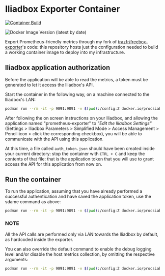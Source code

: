 # Iliadbox Exporter Container

[![Container Build](https://github.com/Procsiab/iliadbox-exporter-container/actions/workflows/build-container-publish-dockerhub.yaml/badge.svg)](https://github.com/Procsiab/iliadbox-exporter-container/actions/workflows/build-container-publish-dockerhub.yaml)

![Docker Image Version (latest by date)](https://img.shields.io/docker/v/procsiab/iliadbox-exporter-container?label=Latest%20tag%20pushed%20on%20Docker%20Hub)


Export Prometheus-friendly metrics through my fork of [trazfr/freebox-exporter](https://github.com/trazfr/freebox-exporter)'s code: this repository hosts just the configuration needed to build a working container image to deploy into my infrastructure.

## Iliadbox application authorization

Before the application will be able to read the metrics, a token must be generated to let it access the Iliadbox's API.

Start the container in the following way, on a machine connected to the Iliadbox's LAN:
```bash
podman run --rm -it -p 9091:9091 -v $(pwd):/config:Z docker.io/procsiab/iliadbox-exporter-container:latest
```

After following the on screen instructions on your Iliadbox, and allowing the application named "prometheus-exporter" to *"Edit the Iliadbox Settings"* (Settings > Iliadbox Parameters > Simplified Mode > Access Management > Pencil icon > click the corresponding checkbox), you will be able to communicate with the API using this application.

At this time, a file called `auth_token.json` should have been created inside your current directory: stop the container with `CTRL + C` and keep the contents of that file: that is the application token that you will use to grant access the API for this application from now on.

## Run the container

To run the application, assuming that you have already performed a successful authentication and have saved the application token, use the sdame command as above:

```bash
podman run --rm -it -p 9091:9091 -v $(pwd):/config:Z docker.io/procsiab/iliadbox-exporter-container:latest
```

### NOTE

All the API calls are performed only via LAN towards the Iliadbox by default, as hardcoded inside the exporter.

You can also override the default command to enable the debug logging level and/or disable the host metrics collection, by omitting the respective arguments:

```bash
podman run --rm -it -p 9091:9091 -v $(pwd):/config:Z docker.io/procsiab/iliadbox-exporter-container:latest iliadbox-exporter -httpDiscovery -debug auth_token.json
```
